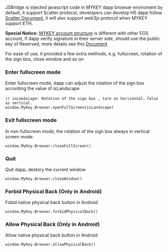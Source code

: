 JSBridge is injected javascript code in MYKEY dapp browser enviroment by default, it support Scatter protocol, developers can develop H5 dapp follow [Scatter Document](https://get-scatter.com/docs/api-reference), it will also support web3js protocol when MYKEY support ETH.


**Special Notice:** [MYKEY account structure](https://github.com/mykeylab/Documentation/blob/master/English/MYKEY%20on%20EOSIO.md#mykey-account-structure) is different with other EOS account, if dapp verify signature in their server side, should use the public key of Reserved, more details see this [Document](https://github.com/mykeylab/Documentation/blob/master/English/MYKEY%20on%20EOSIO.md#if-dapp-dependents-on-getarbitrarysignature-or-other-server-side-authentication)


For ease of use, it provided a few extra methods, e.g. fullscreen, rotation of the sign box, close window and so on

### Enter fullscreen mode

Enter fullscreen mode, dapp can adjust the rotation of the sign box according the value of isLandscape
```
// isLandscape: Rotation of the sign box , ture as horizontal，false as vertical.
window.MyKey.Browser.openFullScreen(isLandscape)
```

### Exit fullscreen mode

In non-fullscreen mode, the rotation of the sign box always in vertical screen mode.
```
window.MyKey.Browser.closeFullScreen()
```

### Quit

Quit dapp, destory the current window
```
window.MyKey.Browser.closeWindow()
```

### Forbid Physical Back (Only in Android)

Fobid native physical back button in Android

```
window.MyKey.Browser.forbidPhysicalBack()
```

### Allow Physical Back (Only in Android)

Allow native physical back button in Android

```
window.MyKey.Browser.allowPhysicalBack()
```
